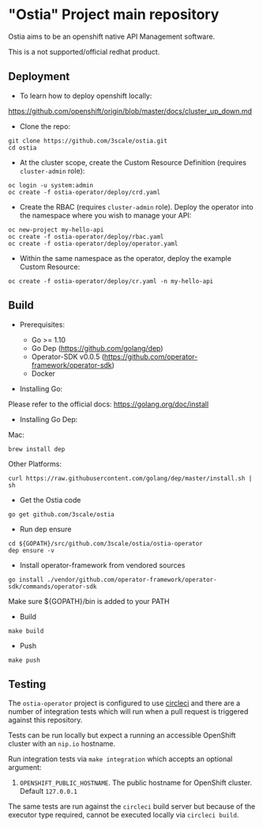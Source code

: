 # "Ostia" Project main repository

Ostia aims to be an openshift native API Management software.

This is a not supported/official redhat product.

## Deployment

* To learn how to deploy openshift locally:

<https://github.com/openshift/origin/blob/master/docs/cluster_up_down.md>

* Clone the repo:

```
git clone https://github.com/3scale/ostia.git
cd ostia
```

* At the cluster scope, create the Custom Resource Definition (requires `cluster-admin` role):

```
oc login -u system:admin
oc create -f ostia-operator/deploy/crd.yaml
```

* Create the RBAC (requires `cluster-admin` role). Deploy the operator into the namespace where you wish to manage your API:

```
oc new-project my-hello-api
oc create -f ostia-operator/deploy/rbac.yaml
oc create -f ostia-operator/deploy/operator.yaml
```

* Within the same namespace as the operator, deploy the example Custom Resource:

```
oc create -f ostia-operator/deploy/cr.yaml -n my-hello-api
```

## Build

* Prerequisites:
  * Go >= 1.10
  * Go Dep (<https://github.com/golang/dep>)
  * Operator-SDK v0.0.5 (<https://github.com/operator-framework/operator-sdk>)
  * Docker

* Installing Go:

Please refer to the official docs: <https://golang.org/doc/install>

* Installing Go Dep:

Mac:

```
brew install dep
```

Other Platforms:

```
curl https://raw.githubusercontent.com/golang/dep/master/install.sh | sh
```

* Get the Ostia code

```
go get github.com/3scale/ostia
```

* Run dep ensure

```
cd ${GOPATH}/src/github.com/3scale/ostia/ostia-operator
dep ensure -v
```

* Install operator-framework from vendored sources

```
go install ./vendor/github.com/operator-framework/operator-sdk/commands/operator-sdk
```

Make sure ${GOPATH}/bin is added to your PATH

* Build

```
make build
```

* Push

```
make push
```

## Testing

The `ostia-operator` project is configured to use [circleci](https://circleci.com) and there are a number of integration tests
which will run when a pull request is triggered against this repository.

Tests can be run locally but expect a running an accessible OpenShift cluster with an `nip.io` hostname.

Run integration tests via `make integration` which accepts an optional argument:
1. `OPENSHIFT_PUBLIC_HOSTNAME`. The public hostname for OpenShift cluster. Default `127.0.0.1`

The same tests are run against the `circleci` build server but because of the executor type required, cannot be executed locally via `circleci build`.
